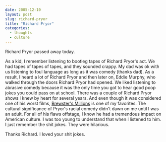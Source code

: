 ```yaml
---
date: 2005-12-10
layout: post
slug: richard-pryor
title: "Richard Pryor"
categories:
  - thoughts
  - culture
---
```


Richard Pryor passed away today.

As a kid, I remember listening to bootleg tapes of Richard Pryor's act. We had tapes of tapes of tapes, and they sounded crappy. My dad was ok with us listening to foul language as long as it was comedy (thanks dad). As a result, I heard a lot of Richard Pryor and then later on, Eddie Murphy, who walked through the doors Richard Pryor had opened. We liked listening to abrasive comedy because it was the only time you got to hear good poop jokes you could pass on at school. There was a couple of Richard Pryor shows I knew by heart for several years. And even though it was considered one of his worst films, [Brewster's Millions](http://www.imdb.com/title/tt0088850/?fr=c2l0ZT1kZnx0dD0xfGZiPXV8cG49MHxrdz0xfHE9YnJld3N0ZXJzIG1pbGxpb25zfGZ0PTF8bXg9MjB8bG09NTAwfGNvPTF8aHRtbD0xfG5tPTE_;fc=1;ft=20;fm=1) is one of my favorites. The cultural significance of Pryor's racial comedy didn't dawn on me until I was an adult. For all of his flaws offstage, I know he had a tremendous impact on American culture. I was too young to understand that when I listened to him. I just remember the shit jokes. They were hilarious.

Thanks Richard. I loved your shit jokes.
